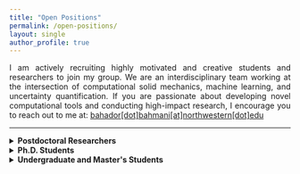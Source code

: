 ```yaml
---
title: "Open Positions"
permalink: /open-positions/
layout: single
author_profile: true
---
```


<div style="text-align: justify;">
I am actively recruiting highly motivated and creative students and researchers to join my group. 
We are an interdisciplinary team working at the intersection of computational solid mechanics, machine learning, and uncertainty quantification. 
If you are passionate about developing novel computational tools and conducting high-impact research, 
I encourage you to reach out to me at: <a href="mailto:bahador.bahmani@northwestern.edu">bahador[dot]bahmani[at]northwestern[dot]edu</a>
</div>

---

<details>
<summary><strong>Postdoctoral Researchers</strong></summary>

<p>Currently we have an opening.</p>

<p>Desired Background:</p>
<ul>
  <li>Ph.D. in mechanical engineering, applied mathematics, computer science, or related areas.</li>
  <li>Strong track record in computational modeling, machine learning, uncertainty quantification or high-performance computing.</li>
  <li>Excellent publication record and communication skills.</li>
</ul>

<p>If interested, please send:</p>
<ul>
  <li>CV</li>
  <li>One or two representative publications</li>
  <li>A brief statement of research interests</li>
  <li>Transcripts (unofficial)</li>
</ul>

</details>

<!--
## Postdoctoral Researchers
Currently we have an oppening.

Desired Background:
- Ph.D. in mechanical engineering, applied mathematics, computer science, or related areas.
- Strong track record in computational modeling, scientific machine learning, uncertainty quantification or high-performance computing.
- Excellent publication record and communication skills.

If interested, please send:
- CV,
- One or two representative publications,
- A brief statement of research interests.

---
-->

<details>
<summary><strong>Ph.D. Students</strong></summary>

<div style="text-align: justify;">
Students interested in pursuing a Ph.D. in Mechanical Engineering or Theoretical and Applied Mechanics at Northwestern University, 
starting in Fall 2026, are encouraged to reach out between October and December 2025.
</div>

<br />

<strong>Please include the following in your email:</strong>
<ul>
  <li>CV</li>
  <li>Transcripts (unofficial)</li>
  <li>A short statement of research interests</li>
  <li>English proficiency scores (if applicable)</li>
</ul>

</details>


<!--
## Ph.D. Students

<div style="text-align: justify;">
Students interested in pursuing a Ph.D. in Mechanical Engineering or Theoretical and Applied Mechanics at Northwestern University, 
starting in Fall 2026, are encouraged to reach out between October and December 2025.
</div>

Please include the following in your email:

- CV,
- Transcripts (unofficial),
- A short statement of research interests,
- English proficiency scores (if applicable).

---
-->

<details>
<summary><strong>Undergraduate and Master's Students</strong></summary>

<div style="text-align: justify;">
If you are a current student at Northwestern and are interested in gaining research experience in computational mechanics and/or machine learning, please feel free to reach out. 
We have several ongoing projects that you can contribute to, and we are also open to co-designing a new research project that excites both you and our group. 
Prior research experience is not required—enthusiasm and commitment are far more important. 
You are welcome to stop by my office to discuss opportunities, or you can email me a short paragraph about your research interests along with your CV or resume.
</div>

</details>

<!--
## Undergraduate and Master's Students

<div style="text-align: justify;">
If you are a current student at Northwestern and are interested in gaining research experience in computational mechanics and/or machine learning, please feel free to reach out. 
We have several ongoing projects that you can contribute to, and we are also open to co-designing a new research project that excites both you and our group. 
Prior research experience is not required—enthusiasm and commitment are far more important. 
You are welcome to stop by my office to discuss opportunities, or you can email me a short paragraph about your research interests along with your CV or resume.
</div>
-->
